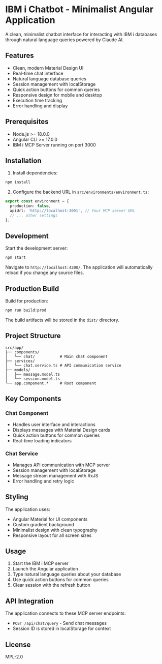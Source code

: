 # IBM i Chatbot - Minimalist Angular Application

A clean, minimalist chatbot interface for interacting with IBM i databases through natural language queries powered by Claude AI.

## Features

- Clean, modern Material Design UI
- Real-time chat interface
- Natural language database queries
- Session management with localStorage
- Quick action buttons for common queries
- Responsive design for mobile and desktop
- Execution time tracking
- Error handling and display

## Prerequisites

- Node.js >= 18.0.0
- Angular CLI >= 17.0.0
- IBM i MCP Server running on port 3000

## Installation

1. Install dependencies:
```bash
npm install
```

2. Configure the backend URL in `src/environments/environment.ts`:
```typescript
export const environment = {
  production: false,
  apiUrl: 'http://localhost:3001', // Your MCP server URL
  // ... other settings
};
```

## Development

Start the development server:
```bash
npm start
```

Navigate to `http://localhost:4200/`. The application will automatically reload if you change any source files.

## Production Build

Build for production:
```bash
npm run build:prod
```

The build artifacts will be stored in the `dist/` directory.

## Project Structure

```
src/app/
├── components/
│   └── chat/           # Main chat component
├── services/
│   └── chat.service.ts # API communication service
├── models/
│   ├── message.model.ts
│   └── session.model.ts
└── app.component.*     # Root component
```

## Key Components

### Chat Component
- Handles user interface and interactions
- Displays messages with Material Design cards
- Quick action buttons for common queries
- Real-time loading indicators

### Chat Service
- Manages API communication with MCP server
- Session management with localStorage
- Message stream management with RxJS
- Error handling and retry logic

## Styling

The application uses:
- Angular Material for UI components
- Custom gradient background
- Minimalist design with clean typography
- Responsive layout for all screen sizes

## Usage

1. Start the IBM i MCP server
2. Launch the Angular application
3. Type natural language queries about your database
4. Use quick action buttons for common queries
5. Clear session with the refresh button

## API Integration

The application connects to these MCP server endpoints:
- `POST /api/chat/query` - Send chat messages
- Session ID is stored in localStorage for context

## License

MPL-2.0